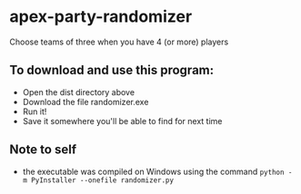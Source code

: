 # apex-party-randomizer
 Choose teams of three when you have 4 (or more) players

## To download and use this program:
* Open the dist directory above
* Download the file randomizer.exe
* Run it!
* Save it somewhere you'll be able to find for next time

## Note to self
* the executable was compiled on Windows using the command `python -m PyInstaller --onefile randomizer.py`